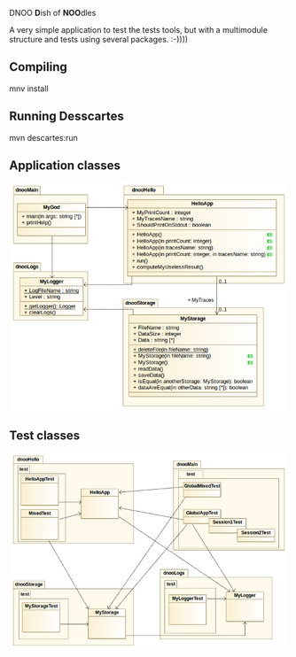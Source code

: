 DNOO
**D**ish of **NOO**dles

A very simple application to test the tests tools, but with a multimodule structure and tests using several packages. :-))))

Compiling
-------------
mnv install

Running Desscartes
------------------
mvn descartes:run

Application classes
-------------------
![Application classes](docs/dnoo_classes.png)

Test classes
------------
![Test classes](docs/dnootest_classes.png)
